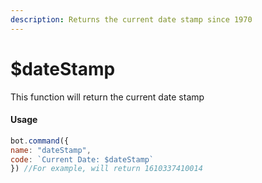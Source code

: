 ```yaml
---
description: Returns the current date stamp since 1970
---
```


# $dateStamp

This function will return the current date stamp

#### Usage

```javascript
bot.command({
name: "dateStamp",
code: `Current Date: $dateStamp`
}) //For example, will return 1610337410014 
```

